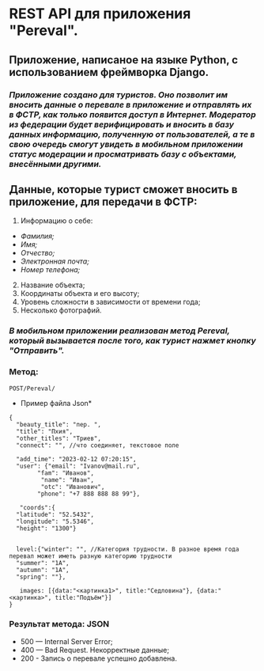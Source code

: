# REST API для приложения "Pereval".
## Приложение, написаное на языке Python, с использованием фреймворка Django. 

### _Приложение создано для туристов. Оно позволит им вносить данные о перевале в приложение и отправлять их в ФСТР, как только появится доступ в Интернет. Модератор из федерации будет верифицировать и вносить в базу данных информацию, полученную от пользователей, а те в свою очередь смогут увидеть в мобильном приложении статус модерации и просматривать базу с объектами, внесёнными другими._

## Данные, которые турист сможет вносить в приложение, для передачи в ФСТР:
 1) Информацию о себе:
 - _Фамилия;_
 - _Имя;_
 - _Отчество;_
 - _Электронная почта;_
 - _Номер телефона;_
 2) Название объекта;
 3) Координаты объекта и его высоту;
 4) Уровень сложности в зависимости от времени года;
 5) Несколько фотографий.

### _В мобильном приложении реализован метод Pereval, который вызывается после того, как турист нажмет кнопку "Отправить"._

### Метод:

```
POST/Pereval/
```

 * Пример файла Json*

```
{
  "beauty_title": "пер. ",
  "title": "Пхия",
  "other_titles": "Триев",
  "connect": "", //что соединяет, текстовое поле
 
  "add_time": "2023-02-12 07:20:15",
  "user": {"email": "Ivanov@mail.ru", 		
        "fam": "Иванов",
		 "name": "Иван",
		 "otc": "Иванович",
        "phone": "+7 888 888 88 99"}, 
 
   "coords":{
  "latitude": "52.5432",
  "longitude": "5.5346",
  "height": "1300"}
 
 
  level:{"winter": "", //Категория трудности. В разное время года перевал может иметь разную категорию трудности
  "summer": "1А",
  "autumn": "1А",
  "spring": ""},
 
   images: [{data:"<картинка1>", title:"Седловина"}, {data:"<картинка>", title:"Подъём"}]
}
```

### Результат метода: JSON
  * 500 — Internal Server Error;
  * 400 — Bad Request. Некорректные данные;
  * 200 - Запись о перевале успешно добавлена.
